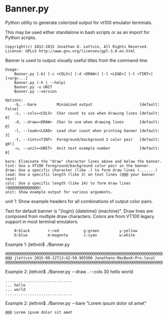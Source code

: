 # Banner.py
Python utility to generate colorized output for vt100 emulator terminals.

This may be used either standalone in bash scripts or as an import for Python scripts.

```
Copyright(c) 2012-2015 Jonathan D. Lettvin, All Rights Reserved.
License: GPLv3 http://www.gnu.org/licenses/gpl-3.0.en.html
```

Banner is used to output visually useful titles from the command-line.

```
Usage:
    Banner.py [-b] [-c <COLS>] [-d <DRAW>] [-l <LEAD>] [-t <TINT>] [<arg>...]
    Banner.py (-h | --help)
    Banner.py -u UNIT
    Banner.py --version

Options:
    -b, --bare         Minimized output                     [default: False]
    -c, --cols=<COLS>  Char count to use when drawing lines [default: 0]
    -d, --draw=<DRAW>  Char to use when drawing lines       [default: @]
    -l, --lead=<LEAD>  Lead char count when printing banner [default: 3]
    -t, --tint=<TINT>  Foreground/background 2 color pair   [default: g0!]
    -u, --unit=<UNIT>  Unit test example number             [default: 0]

bare: Eliminate the "draw" character lines above and below the banner.
tint: Use a VT100 foreground/background color pair in the banner.
draw: Use a specific character (like .) to form draw lines (.......)
lead: Use a specific length (like 3) on text lines (@@@ your banner text)
cols: Use a specific length (like 14) to form draw lines (@@@@@@@@@@@@@@)
unit: Show example output for various arguments.
```

unit 1: Show example headers for all combinations of output color pairs.

Text for default banner is "{login} {datetime} {machine}".
Draw lines are composed from multiple draw characters.
Colors are from VT100 legacy support in most terminal emulators.
```
    0:black        r:red           g:green         y:yellow
    b:blue         m:magenta       c:cyan          w:white
```

Example 1: jlettvin$ ./Banner.py
```
@@@@@@@@@@@@@@@@@@@@@@@@@@@@@@@@@@@@@@@@@@@@@@@@@@@@@@@@@@@@@@@@@@@@@@@@@@@@@@@
@@@ jlettvin 2015-08-22T13:42:50.985580 Jonathans-MacBook-Pro.local
@@@@@@@@@@@@@@@@@@@@@@@@@@@@@@@@@@@@@@@@@@@@@@@@@@@@@@@@@@@@@@@@@@@@@@@@@@@@@@@
```

Example 2: jlettvin$ ./Banner.py --draw . --cols 30 hello world
```
..............................
... hello
... world
..............................
```

Example 2: jlettvin$ ./Banner.py --bare "Lorem ipsum dolor sit amet"
```
@@@ Lorem ipsum dolor sit amet
```
